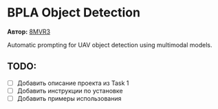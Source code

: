 # BPLA Object Detection  
**Автор:** [8MVR3](https://github.com/8mvr3) 

Automatic prompting for UAV object detection using multimodal models.  

## TODO:  
- [ ] Добавить описание проекта из Task 1  
- [ ] Добавить инструкции по установке  
- [ ] Добавить примеры использования  